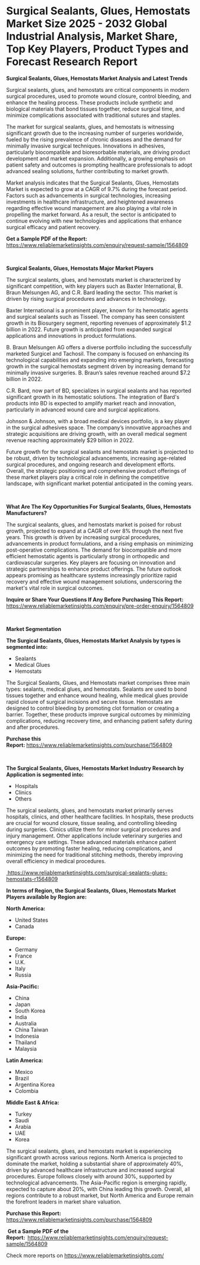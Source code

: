 <p><h1>Surgical Sealants, Glues, Hemostats Market Size 2025 - 2032 Global Industrial Analysis, Market Share, Top Key Players, Product Types and Forecast Research Report</h1></p><p><strong>Surgical Sealants, Glues, Hemostats Market Analysis and Latest Trends</strong></p>
<p><p>Surgical sealants, glues, and hemostats are critical components in modern surgical procedures, used to promote wound closure, control bleeding, and enhance the healing process. These products include synthetic and biological materials that bond tissues together, reduce surgical time, and minimize complications associated with traditional sutures and staples. </p><p>The market for surgical sealants, glues, and hemostats is witnessing significant growth due to the increasing number of surgeries worldwide, fueled by the rising prevalence of chronic diseases and the demand for minimally invasive surgical techniques. Innovations in adhesives, particularly biocompatible and bioresorbable materials, are driving product development and market expansion. Additionally, a growing emphasis on patient safety and outcomes is prompting healthcare professionals to adopt advanced sealing solutions, further contributing to market growth.</p><p>Market analysis indicates that the Surgical Sealants, Glues, Hemostats Market is expected to grow at a CAGR of 9.7% during the forecast period. Factors such as advancements in surgical technologies, increasing investments in healthcare infrastructure, and heightened awareness regarding effective wound management are also playing a vital role in propelling the market forward. As a result, the sector is anticipated to continue evolving with new technologies and applications that enhance surgical efficacy and patient recovery.</p></p>
<p><strong>Get a Sample PDF of the Report:&nbsp;</strong> <a href="https://www.reliablemarketinsights.com/enquiry/request-sample/1564809?utm_campaign=3268&utm_medium=2&utm_source=Github&utm_content=ia&utm_term=23032025&utm_id=surgical-sealants-glues-hemostats">https://www.reliablemarketinsights.com/enquiry/request-sample/1564809</a></p>
<p>&nbsp;</p>
<p><strong>Surgical Sealants, Glues, Hemostats Major Market Players</strong></p>
<p><p>The surgical sealants, glues, and hemostats market is characterized by significant competition, with key players such as Baxter International, B. Braun Melsungen AG, and C.R. Bard leading the sector. This market is driven by rising surgical procedures and advances in technology. </p><p>Baxter International is a prominent player, known for its hemostatic agents and surgical sealants such as Tisseel. The company has seen consistent growth in its Biosurgery segment, reporting revenues of approximately $1.2 billion in 2022. Future growth is anticipated from expanded surgical applications and innovations in product formulations.</p><p>B. Braun Melsungen AG offers a diverse portfolio including the successfully marketed Surgicel and Tachosil. The company is focused on enhancing its technological capabilities and expanding into emerging markets, forecasting growth in the surgical hemostats segment driven by increasing demand for minimally invasive surgeries. B. Braun’s sales revenue reached around $7.2 billion in 2022.</p><p>C.R. Bard, now part of BD, specializes in surgical sealants and has reported significant growth in its hemostatic solutions. The integration of Bard's products into BD is expected to amplify market reach and innovation, particularly in advanced wound care and surgical applications.</p><p>Johnson & Johnson, with a broad medical devices portfolio, is a key player in the surgical adhesives space. The company’s innovative approaches and strategic acquisitions are driving growth, with an overall medical segment revenue reaching approximately $29 billion in 2022.</p><p>Future growth for the surgical sealants and hemostats market is projected to be robust, driven by technological advancements, increasing age-related surgical procedures, and ongoing research and development efforts. Overall, the strategic positioning and comprehensive product offerings of these market players play a critical role in defining the competitive landscape, with significant market potential anticipated in the coming years.</p></p>
<p>&nbsp;</p>
<p><strong>What Are The Key Opportunities For Surgical Sealants, Glues, Hemostats Manufacturers?</strong></p>
<p><p>The surgical sealants, glues, and hemostats market is poised for robust growth, projected to expand at a CAGR of over 8% through the next five years. This growth is driven by increasing surgical procedures, advancements in product formulations, and a rising emphasis on minimizing post-operative complications. The demand for biocompatible and more efficient hemostatic agents is particularly strong in orthopedic and cardiovascular surgeries. Key players are focusing on innovation and strategic partnerships to enhance product offerings. The future outlook appears promising as healthcare systems increasingly prioritize rapid recovery and effective wound management solutions, underscoring the market's vital role in surgical outcomes.</p></p>
<p><strong>Inquire or Share Your Questions If Any Before Purchasing This Report:</strong> <a href="https://www.reliablemarketinsights.com/enquiry/pre-order-enquiry/1564809?utm_campaign=3268&utm_medium=2&utm_source=Github&utm_content=ia&utm_term=23032025&utm_id=surgical-sealants-glues-hemostats">https://www.reliablemarketinsights.com/enquiry/pre-order-enquiry/1564809</a></p>
<p>&nbsp;</p>
<p><strong>Market Segmentation</strong></p>
<p><strong>The Surgical Sealants, Glues, Hemostats Market Analysis by types is segmented into:</strong></p>
<p><ul><li>Sealants</li><li>Medical Glues</li><li>Hemostats</li></ul></p>
<p><p>The Surgical Sealants, Glues, and Hemostats market comprises three main types: sealants, medical glues, and hemostats. Sealants are used to bond tissues together and enhance wound healing, while medical glues provide rapid closure of surgical incisions and secure tissue. Hemostats are designed to control bleeding by promoting clot formation or creating a barrier. Together, these products improve surgical outcomes by minimizing complications, reducing recovery time, and enhancing patient safety during and after procedures.</p></p>
<p><strong>Purchase this Report:&nbsp;</strong><a href="https://www.reliablemarketinsights.com/purchase/1564809?utm_campaign=3268&utm_medium=2&utm_source=Github&utm_content=ia&utm_term=23032025&utm_id=surgical-sealants-glues-hemostats">https://www.reliablemarketinsights.com/purchase/1564809</a></p>
<p>&nbsp;</p>
<p><strong>The Surgical Sealants, Glues, Hemostats Market Industry Research by Application is segmented into:</strong></p>
<p><ul><li>Hospitals</li><li>Clinics</li><li>Others</li></ul></p>
<p><p>The surgical sealants, glues, and hemostats market primarily serves hospitals, clinics, and other healthcare facilities. In hospitals, these products are crucial for wound closure, tissue sealing, and controlling bleeding during surgeries. Clinics utilize them for minor surgical procedures and injury management. Other applications include veterinary surgeries and emergency care settings. These advanced materials enhance patient outcomes by promoting faster healing, reducing complications, and minimizing the need for traditional stitching methods, thereby improving overall efficiency in medical procedures.</p></p>
<p><a href="https://www.reliablemarketinsights.com/surgical-sealants-glues-hemostats-r1564809?utm_campaign=3268&utm_medium=2&utm_source=Github&utm_content=ia&utm_term=23032025&utm_id=surgical-sealants-glues-hemostats">&nbsp;https://www.reliablemarketinsights.com/surgical-sealants-glues-hemostats-r1564809</a></p>
<p><strong>In terms of Region, the Surgical Sealants, Glues, Hemostats Market Players available by Region are:</strong></p>
<p>
    <p> <strong> North America: </strong>
        <ul>
            <li>United States</li>
            <li>Canada</li>
        </ul>
        </p> 
    <p> <strong> Europe: </strong>
        <ul>
            <li>Germany</li>
            <li>France</li>
            <li>U.K.</li>
            <li>Italy</li>
            <li>Russia</li>
        </ul>
        </p> 
    <p> <strong> Asia-Pacific: </strong>
        <ul>
            <li>China</li>
            <li>Japan</li>
            <li>South Korea</li>
            <li>India</li>
            <li>Australia</li>
            <li>China Taiwan</li>
            <li>Indonesia</li>
            <li>Thailand</li>
            <li>Malaysia</li>
        </ul>
        </p> 
    <p> <strong> Latin America: </strong>
        <ul>
            <li>Mexico</li>
            <li>Brazil</li>
            <li>Argentina Korea</li>
            <li>Colombia</li>
        </ul>
        </p> 
    <p> <strong> Middle East & Africa: </strong>
        <ul>
            <li>Turkey</li>
            <li>Saudi</li>
            <li>Arabia</li>
            <li>UAE</li>
            <li>Korea</li>
        </ul>
    </p>
    </p>
<p><p>The surgical sealants, glues, and hemostats market is experiencing significant growth across various regions. North America is projected to dominate the market, holding a substantial share of approximately 40%, driven by advanced healthcare infrastructure and increased surgical procedures. Europe follows closely with around 30%, supported by technological advancements. The Asia-Pacific region is emerging rapidly, expected to capture about 20%, with China leading this growth. Overall, all regions contribute to a robust market, but North America and Europe remain the forefront leaders in market share valuation.</p></p>
<p><strong>Purchase this Report: </strong><a href="https://www.reliablemarketinsights.com/purchase/1564809?utm_campaign=3268&utm_medium=2&utm_source=Github&utm_content=ia&utm_term=23032025&utm_id=surgical-sealants-glues-hemostats">https://www.reliablemarketinsights.com/purchase/1564809</a></p>
<p>&nbsp;<strong>Get a Sample PDF of the Report:&nbsp;&nbsp;</strong><a href="https://www.reliablemarketinsights.com/enquiry/request-sample/1564809?utm_campaign=3268&utm_medium=2&utm_source=Github&utm_content=ia&utm_term=23032025&utm_id=surgical-sealants-glues-hemostats">https://www.reliablemarketinsights.com/enquiry/request-sample/1564809</a></p>
<p><strong></strong></p>
<p>Check more reports on <a href="https://www.reliablemarketinsights.com/?utm_campaign=3268&utm_medium=2&utm_source=Github&utm_content=ia&utm_term=23032025&utm_id=surgical-sealants-glues-hemostats">https://www.reliablemarketinsights.com/</a></p>